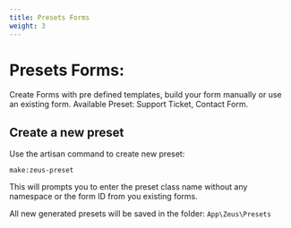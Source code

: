 ```yaml
---
title: Presets Forms
weight: 3
---
```


# Presets Forms:
Create Forms with pre defined templates, build your form manually or use an existing form.
Available Preset: Support Ticket, Contact Form.

## Create a new preset

Use the artisan command to create new preset:

`make:zeus-preset`

This will prompts you to enter the preset class name without any namespace
or the form ID from you existing forms.

All new generated presets will be saved in the folder: `App\Zeus\Presets`

